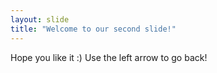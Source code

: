 ```yaml
---
layout: slide
title: "Welcome to our second slide!"
---
```

Hope you like it :)
Use the left arrow to go back!
